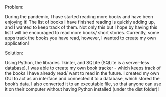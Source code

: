 Problem: 

During the pandemic, I have started reading more books and have been enjoying it! The list of books I have finished reading is quickly adding up, and I wanted 
to keep track of them. Not only this but I hope by having this list I will be encouraged to read more books/ short stories. Currently, some apps track the books 
you have read, however, I wanted to create my own application!

Solution:

Using Python, the libraries Tkinter, and SQLite (SQLite is a server-less database), I was able to create my own book tracker - which keeps track of the books I 
have already read/ want to read in the future. I created my own GUI to act as an interface and connected it to a database, which stored the book’s data. I also 
converted it to an executable file, so that anyone can use it on their computer without having Python installed (under the dist folder)!
